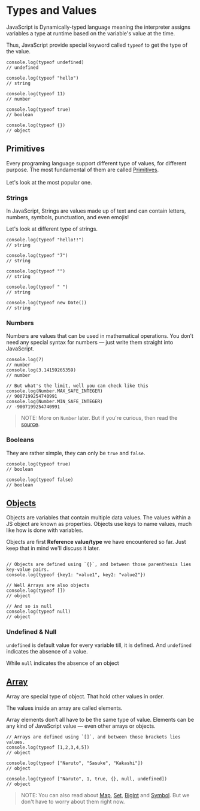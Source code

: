 # Types and Values

JavaScript is Dynamically-typed language meaning the interpreter assigns variables a type at runtime based on the variable's value at the time.

<!-- version 2 -->
<!-- JavaScript is Dynamically-typed language meaning variables in JavaScript are not directly associated with any particular value type, and any variable can be assigned (and re-assigned) values of all types: -->

Thus, JavaScript provide special keyword called `typeof` to get the type of the value.

```javascript,editable
console.log(typeof undefined)
// undefined

console.log(typeof "hello")
// string

console.log(typeof 11)
// number

console.log(typeof true)
// boolean

console.log(typeof {})
// object
```

## Primitives

Every programing language support different type of values, for different purpose. The most fundamental of them are called [Primitives](#primitives).
<br/>
<br/>
Let's look at the most popular one.

### Strings

In JavaScript, Strings are values made up of text and can contain letters, numbers, symbols, punctuation, and even emojis!

Let's look at different type of strings.

```javascript,editable
console.log(typeof "hello!!")
// string

console.log(typeof "7")
// string

console.log(typeof "")
// string

console.log(typeof " ")
// string

console.log(typeof new Date())
// string

```

### Numbers

Numbers are values that can be used in mathematical operations. You don’t need any special syntax for numbers — just write them straight into JavaScript.

```javascript,editable
console.log(7)
// number
console.log(3.14159265359)
// number

// But what's the limit, well you can check like this
console.log(Number.MAX_SAFE_INTEGER)
// 9007199254740991
console.log(Number.MIN_SAFE_INTEGER)
// -9007199254740991
```

> NOTE:
> More on `Number` later. But if you're curious, then read the [source](https://developer.mozilla.org/en-US/docs/Glossary/Primitive).

### Booleans

They are rather simple, they can only be `true` and `false`.

```javascript,editable
console.log(typeof true)
// boolean

console.log(typeof false)
// boolean

```

## [Objects]()

Objects are variables that contain multiple data values. The values within a JS object are known as properties. Objects use keys to name values, much like how is done with variables.

Objects are first **Reference value/type** we have encountered so far. Just keep that in mind we'll discuss it later.

```javascript,editable

// Objects are defined using `{}`, and between those parenthesis lies key-value pairs.
console.log(typeof {key1: "value1", key2: "value2"})

// Well Arrays are also objects
console.log(typeof [])
// object

// And so is null
console.log(typeof null)
// object
```

### Undefined & Null

`undefined` is default value for every variable till, it is defined. And `undefined` indicates the absence of a value.

While `null` indicates the absence of an object

## [Array]()

Array are special type of object. That hold other values in order.

The values inside an array are called elements.

Array elements don’t all have to be the same type of value. Elements can be any kind of JavaScript value — even other arrays or objects.

<!-- Array are **Reference values**. -->

```javascript,editable
// Arrays are defined using `[]`, and between those brackets lies values.
console.log(typeof [1,2,3,4,5])
// object

console.log(typeof ["Naruto", "Sasuke", "Kakashi"])
// object

console.log(typeof ["Naruto", 1, true, {}, null, undefined])
// object
```

> NOTE:
> You can also read about [Map](https://developer.mozilla.org/en-US/docs/Web/JavaScript/Reference/Global_Objects/Map), [Set](https://developer.mozilla.org/en-US/docs/Web/JavaScript/Reference/Global_Objects/Set), [BigInt](https://developer.mozilla.org/en-US/docs/Web/JavaScript/Data_structures#bigint_type) and [Symbol](https://developer.mozilla.org/en-US/docs/Web/JavaScript/Reference/Global_Objects/Symbol). But we don't have to worry about them right now.
